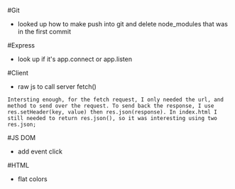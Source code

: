 #Git
- looked up how to make push into git and delete node_modules that was in the first commit

#Express
- look up if it's app.connect or app.listen


#Client
- raw js to call server fetch()

``
Intersting enough, for the fetch request, I only needed the url, and method to send over the request. To send back the response, I use res.setHeader(key, value) then res.json(response). In index.html I still needed to return res.json(), so it was interesting using two res.json;
``

#JS DOM
- add event click

#HTML
- flat colors